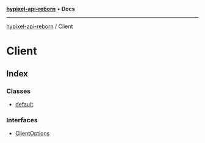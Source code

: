 [**hypixel-api-reborn**](../README.md) • **Docs**

***

[hypixel-api-reborn](../modules.md) / Client

# Client

## Index

### Classes

- [default](classes/default.md)

### Interfaces

- [ClientOptions](interfaces/ClientOptions.md)
